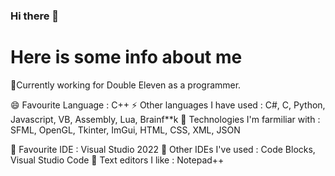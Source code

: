 ### Hi there 👋

<h1>Here is some info about me</h1>

📃Currently working for Double Eleven as a programmer. 

😄 Favourite Language : C++
⚡ Other languages I have used : C#, C, Python, Javascript, VB, Assembly, Lua, Brainf**k
🌱 Technologies I'm farmiliar with : SFML, OpenGL, Tkinter, ImGui, HTML, CSS, XML, JSON

🤔 Favourite IDE : Visual Studio 2022
👯 Other IDEs I've used : Code Blocks, Visual Studio Code
💬 Text editors I like : Notepad++

<!--
**Rio-Milano/Rio-Milano** is a ✨ _special_ ✨ repository because its `README.md` (this file) appears on your GitHub profile.

Here are some ideas to get you started:

- 🔭 I’m currently working on ...
- 🌱 I’m currently learning ...
- 👯 I’m looking to collaborate on ...
- 🤔 I’m looking for help with ...
- 💬 Ask me about ...
- 📫 How to reach me: ...
- 😄 Pronouns: ...
- ⚡ Fun fact: ...
-->

